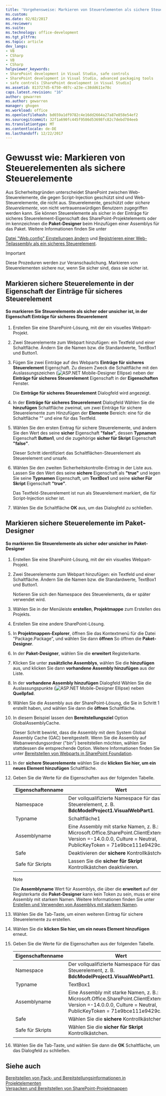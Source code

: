 ```yaml
---
title: 'Vorgehensweise: Markieren von Steuerelementen als sichere Steuerelemente | Microsoft Docs'
ms.custom: 
ms.date: 02/02/2017
ms.reviewer: 
ms.suite: 
ms.technology: office-development
ms.tgt_pltfrm: 
ms.topic: article
dev_langs:
- VB
- CSharp
- VB
- CSharp
helpviewer_keywords:
- SharePoint development in Visual Studio, safe controls
- SharePoint development in Visual Studio, advanced packaging tools
- safe controls [SharePoint development in Visual Studio]
ms.assetid: 813727d5-6750-407c-a23e-c38dd611e78c
caps.latest.revision: "16"
author: gewarren
ms.author: gewarren
manager: ghogen
ms.workload: office
ms.openlocfilehash: bd659a1df9782c4e16dd2664a27a87e858e54ef2
ms.sourcegitcommit: 32f1a690fc445f9586d53698fc82c7debd784eeb
ms.translationtype: MT
ms.contentlocale: de-DE
ms.lasthandoff: 12/22/2017
---
```

# <a name="how-to-mark-controls-as-safe-controls"></a>Gewusst wie: Markieren von Steuerelementen als sichere Steuerelemente
  Aus Sicherheitsgründen unterscheidet SharePoint zwischen Web-Steuerelemente, die gegen Script-Injection geschützt sind und Web-Steuerelemente, die nicht aus. Steuerelemente, geschützt oder *sichere Steuerelemente*, von nicht vertrauenswürdigen Benutzern zugegriffen werden kann. Sie können Steuerelemente als sicher in der Einträge für sicheres Steuerelement-Eigenschaft des SharePoint-Projektelements oder im kennzeichnen die **Paket-Designer** beim Hinzufügen einer Assemblys für das Paket. Weitere Informationen finden Sie unter  
  
 [Datei "Web.config" Einstellungen ändern](http://go.microsoft.com/fwlink/?LinkId=178965) und [Registrieren einer Web-Teilassembly als ein sicheres Steuerelement](http://go.microsoft.com/fwlink/?LinkId=171013).  
  
> [!IMPORTANT]  
>  Diese Prozeduren werden zur Veranschaulichung. Markieren von Steuerelementen sichere nur, wenn Sie sicher sind, dass sie sicher ist.  
  
## <a name="marking-safe-controls-in-the-safe-control-entries-property"></a>Markieren sichere Steuerelemente in der Eigenschaft der Einträge für sicheres Steuerelement  
  
#### <a name="to-mark-controls-as-safe-or-unsafe-in-the-safe-control-entries-property"></a>So markieren Sie Steuerelemente als sicher oder unsicher ist, in der Eigenschaft Einträge für sicheres Steuerelement  
  
1.  Erstellen Sie eine SharePoint-Lösung, mit der ein visuelles Webpart-Projekt.  
  
2.  Zwei Steuerelemente zum Webpart hinzufügen: ein Textfeld und einer Schaltfläche. Ändern Sie die Namen bzw. die Standardwerte, TextBox1 und Button1.  
  
3.  Fügen Sie zwei Einträge auf des Webparts **Einträge für sicheres Steuerelement** Eigenschaft. Zu diesem Zweck die Schaltfläche mit den Auslassungszeichen (![ASP.NET Mobile-Designer Ellipse](../sharepoint/media/mwellipsis.gif "ASP.NET Mobile-Designer Ellipse")) neben der **Einträge für sicheres Steuerelement** Eigenschaft in der  **Eigenschaften** Fenster.  
  
     Die **Einträge für sicheres Steuerelement** Dialogfeld wird angezeigt.  
  
4.  In der **Einträge für sicheres Steuerelement** Dialogfeld Wählen Sie die **hinzufügen** Schaltfläche zweimal, um zwei Einträge für sichere Steuerelemente zum Hinzufügen der **Elemente** Bereich: eine für die Schaltfläche "" und eine für das Textfeld.  
  
5.  Wählen Sie den ersten Eintrag für sichere Steuerelemente, und ändern Sie den Wert des seine **sicher** Eigenschaft **"false"**, dessen **Typnamen** Eigenschaft **Button1**, und die zugehörige **sicher für Skript** Eigenschaft **"false"**.  
  
     Dieser Schritt identifiziert das Schaltflächen-Steuerelement als Steuerelement und unsafe.  
  
6.  Wählen Sie den zweiten Sicherheitskontrolle-Eintrag in der Liste aus. Lassen Sie den Wert des seine **sichere** Eigenschaft als **"true"** und legen Sie seine **Typnamen** Eigenschaft, um **TextBox1** und seine **sicher Für Skript** Eigenschaft **"true"**.  
  
     Das Textfeld-Steuerelement ist nun als Steuerelement markiert, die für Script-Injection sicher ist.  
  
7.  Wählen Sie die Schaltfläche **OK** aus, um das Dialogfeld zu schließen.  
  
## <a name="marking-safe-controls-in-the-package-designer"></a>Markieren sichere Steuerelemente im Paket-Designer  
  
#### <a name="to-mark-controls-as-safe-or-unsafe-in-the-package-designer"></a>So markieren Sie Steuerelemente als sicher oder unsicher im Paket-Designer  
  
1.  Erstellen Sie eine SharePoint-Lösung, mit der ein visuelles Webpart-Projekt.  
  
2.  Zwei Steuerelemente zum Webpart hinzufügen: ein Textfeld und einer Schaltfläche. Ändern Sie die Namen bzw. die Standardwerte, TextBox1 und Button1.  
  
     Notieren Sie sich den Namespace des Steuerelements, da er später verwendet wird.  
  
3.  Wählen Sie in der Menüleiste **erstellen**, **Projektmappe** zum Erstellen des Projekts.  
  
4.  Erstellen Sie eine andere SharePoint-Lösung.  
  
5.  In **Projektmappen-Explorer**, öffnen Sie das Kontextmenü für die Datei "Package.Package", und wählen Sie dann **öffnen** So öffnen die **Paket-Designer**.  
  
6.  In der **Paket-Designer**, wählen Sie die **erweitert** Registerkarte.  
  
7.  Klicken Sie unter **zusätzliche Assemblys**, wählen Sie die **hinzufügen** aus, und klicken Sie dann **vorhandene Assembly hinzufügen** aus der Liste.  
  
8.  In der **vorhandene Assembly hinzufügen** Dialogfeld Wählen Sie die Auslassungspunkte (![ASP.NET Mobile-Designer Ellipse](../sharepoint/media/mwellipsis.gif "ASP.NET Mobile-Designer Ellipse")) neben  **Quellpfad**.  
  
9. Wählen Sie die Assembly aus der SharePoint-Lösung, die Sie in Schritt 1 erstellt haben, und wählen Sie dann die **öffnen** Schaltfläche.  
  
10. In diesem Beispiel lassen den **Bereitstellungsziel** Option GlobalAssemblyCache.  
  
     Dieser Schritt bewirkt, dass die Assembly mit dem System Global Assembly Cache (GAC) bereitgestellt. Wenn Sie die Assembly auf Webanwendungsordner ("bin") bereitstellen möchten, wählen Sie stattdessen die entsprechende Option. Weitere Informationen finden Sie unter [Bereitstellen von Webparts in SharePoint Foundation](http://go.microsoft.com/fwlink/?LinkId=177509).  
  
11. In der **sichere Steuerelemente** wählen Sie die **klicken Sie hier, um ein neues Element hinzufügen** Schaltfläche.  
  
12. Geben Sie die Werte für die Eigenschaften aus der folgenden Tabelle.  
  
    |Eigenschaftenname|Wert|  
    |-------------------|-----------|  
    |Namespace|Der vollqualifizierte Namespace für das Steuerelement, z. B. **BdcModelProject1.VisualWebPart1**.|  
    |Typname|Schaltfläche1|  
    |Assemblyname|Eine Assembly mit starke Namen, z. B.: Microsoft.Office.SharePoint.ClientExtensions, Version =-14.0.0.0, Culture = Neutral, PublicKeyToken = 71e9bce111e9429c.|  
    |Safe|Deaktivieren der **sichere** Kontrollkästchen.|  
    |Safe für Skripts|Lassen Sie die **sicher für Skript** Kontrollkästchen deaktivieren.|  
  
    > [!NOTE]  
    >  Die **Assemblyname** Wert für Assemblys, die über die **erweitert** auf der Registerkarte die **Paket-Designer** kann kein Token zu sein, muss er eine Assembly mit starkem Namen. Weitere Informationen finden Sie unter [Erstellen und Verwenden von Assemblys mit starkem Namen](http://go.microsoft.com/fwlink/?LinkId=177513).  
  
13. Wählen Sie die Tab-Taste, um einen weiteren Eintrag für sichere Steuerelemente zu erstellen.  
  
14. Wählen Sie die **klicken Sie hier, um ein neues Element hinzufügen** erneut.  
  
15. Geben Sie die Werte für die Eigenschaften aus der folgenden Tabelle.  
  
    |Eigenschaftenname|Wert|  
    |-------------------|-----------|  
    |Namespace|Der vollqualifizierte Namespace für das Steuerelement, z. B. **BdcModelProject1.VisualWebPart1**.|  
    |Typname|TextBox1|  
    |Assemblyname|Eine Assembly mit starke Namen, z. B.: Microsoft.Office.SharePoint.ClientExtensions, Version =-14.0.0.0, Culture = Neutral, PublicKeyToken = 71e9bce111e9429c.|  
    |Safe|Wählen Sie die **sichere** Kontrollkästchen.|  
    |Safe für Skripts|Wählen Sie die **sicher für Skript** Kontrollkästchen.|  
  
16. Wählen Sie die Tab-Taste, und wählen Sie dann die **OK** Schaltfläche, um das Dialogfeld zu schließen.  
  
## <a name="see-also"></a>Siehe auch  
 [Bereitstellen von Pack- und Bereitstellungsinformationen in Projektelementen](../sharepoint/providing-packaging-and-deployment-information-in-project-items.md)   
 [Verpacken und Bereitstellen von SharePoint-Projektmappen](../sharepoint/packaging-and-deploying-sharepoint-solutions.md)  
  
  